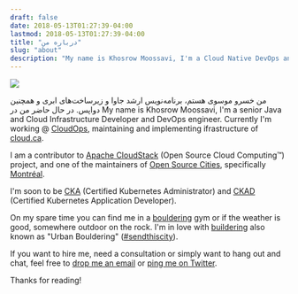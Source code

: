 ```yaml
---
draft: false
date: 2018-05-13T01:27:39-04:00
lastmod: 2018-05-13T01:27:39-04:00
title: "درباره من"
slug: "about"
description: "My name is Khosrow Moossavi, I'm a Cloud Native DevOps and Rock Climber."
---
```


<img src="images/avatar.png" class="about-avatar" />

من خسرو موسوی هستم، برنامه‌نویس ارشد جاوا و زیرساخت‌های ابری و همچنین دواپس. در حال حاضر من در
My name is Khosrow Moossavi, I'm a senior Java and Cloud Infrastructure Developer and DevOps engineer. Currently I'm
working @ [CloudOps](https://www.cloudops.com/), maintaining and implementing ifrastructure of [cloud.ca](https://cloud.ca/).

I am a contributor to [Apache CloudStack](https://cloudstack.apache.org/) (Open Source Cloud Computing™) project, and one of the
maintainers of [Open Source Cities](https://github.com/opensourcecities), specifically [Montréal](https://opensourcecities.github.io/montreal/).

I'm soon to be [CKA](https://www.cncf.io/certification/expert/cka/) (Certified Kubernetes Administrator) and [CKAD](https://www.cncf.io/certification/expert/cka/ckad/)
(Certified Kubernetes Application Developer).

On my spare time you can find me in a [bouldering](https://en.wikipedia.org/wiki/Bouldering) gym or if the weather is good,
somewhere outdoor on the rock. I'm in love with [buildering](https://en.wikipedia.org/wiki/Buildering) also known as "Urban Bouldering"
([#sendthiscity](https://twitter.com/hashtag/sendthiscity?lang=en)).

If you want to hire me, need a consultation or simply want to hang out and chat, feel free to [drop me an email](mailto:me@khosrow.io) or [ping me on Twitter](https://twitter.com/khos2ow).

Thanks for reading!
